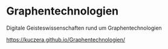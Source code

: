 # Graphentechnologien
Digitale Geisteswissenschaften rund um Graphentechnologien

https://kuczera.github.io/Graphentechnologien/ 

